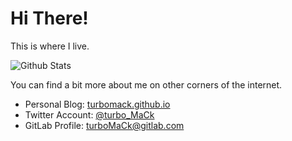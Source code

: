 # Hi There!

This is where I live.

![Github Stats](https://github-readme-stats.vercel.app/api?username=turboMaCk&show_icons=true&theme=light&include_all_commits=true)

You can find a bit more about me on other corners of the internet.

- Personal Blog: [turbomack.github.io](https://turbomack.github.io/)
- Twitter Account: [@turbo_MaCk](https://twitter.com/turbo_MaCk)
- GitLab Profile: [turboMaCk@gitlab.com](https://gitlab.com/turboMaCk)
